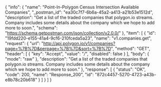 {
  "info": {
    "name": "Point-In-Polygon Census Intersection Available Companies",
    "_postman_id": "ea30c7f7-6b6a-45a2-a413-a21b53e1512d",
    "description": "Get a list of the traded companies that polygon.io streams. Company includes some details about the company which we hope to add more to soon.",
    "schema": "https://schema.getpostman.com/json/collection/v2.0.0/"
  },
  "item": [
    {
      "id": "19fdd220-e155-41a4-9cf6-210fceda5a23",
      "name": "v1.companies.get",
      "request": {
        "url": "http://api.polygon.io/v1/companies?page=%7B%7D&perpage=%7B%7D&sort=%7B%7D",
        "method": "GET",
        "header": [
          {
            "key": "Accept",
            "value": "*/*",
            "disabled": false
          }
        ],
        "body": {
          "mode": "raw"
        },
        "description": "Get a list of the traded companies that polygon.io streams. Company includes some details about the company which we hope to add more to soon."
      },
      "response": [
        {
          "status": "OK",
          "code": 200,
          "name": "Response_200",
          "id": "872c4457-5270-4723-a43b-e8b78c20b618"
        }
      ]
    }
  ]
}
